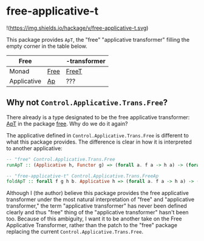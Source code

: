 # free-applicative-t

!(https://img.shields.io/hackage/v/free-applicative-t.svg)

This package provides `ApT`, the "free" "applicative transformer" filling the empty corner in the table below.

| Free |    | -transformer |
|----|----|----|
|Monad| [Free](https://hackage.haskell.org/package/free-5.1.10/docs/Control-Monad-Free.html#t:Free) | [FreeT](https://hackage.haskell.org/package/free-5.1.10/docs/Control-Monad-Trans-Free.html#t:FreeT) |
|Applicative| [Ap](https://hackage.haskell.org/package/free-5.1.10/docs/Control-Applicative-Free.html#t:Ap) | ??? |

## Why not `Control.Applicative.Trans.Free`?

There already is a type designated to be the free applicative transformer: [ApT](https://hackage.haskell.org/package/free-5.1.10/docs/Control-Applicative-Trans-Free.html#t:ApT) in the package [free](https://hackage.haskell.org/package/free-5.1.10/). Why do we do it again?

The applicative defined in `Control.Applicative.Trans.Free` is different to what this package provides. The difference is clear in how it is interpreted to another applicative:

``` haskell
-- "free" Control.Applicative.Trans.Free
runApT :: (Applicative h, Functor g) => (forall a. f a -> h a) -> (forall a. g (h a) -> h a) -> ApT f g b -> h b

-- "free-applicative-t" Control.Applicative.Trans.FreeAp
foldApT :: forall f g h b. Applicative h => (forall a. f a -> h a) -> (forall a. g a -> h a) -> ApT f g b -> h b
```

Although I (the author) believe this package provides the free applicative transformer under the most natural interpretation of "free" and "applicative transformer," the term "applicative transformer" has never been defined clearly and thus "free" thing of the "applicative transformer" hasn't been too.
Because of this ambiguity, I want it to be another take on the Free Applicative Transformer, rather than the patch to the "free" package replacing the current `Control.Applicative.Trans.Free`.

